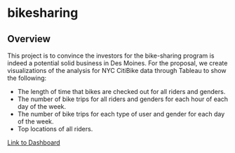 # bikesharing

## Overview
This project is to convince the investors for the bike-sharing program is indeed a potential solid business in Des Moines. For the proposal, we create visualizations of the analysis for NYC CitiBike data through Tableau to show the following: 

- The length of time that bikes are checked out for all riders and genders.
- The number of bike trips for all riders and genders for each hour of each day of the week.
- The number of bike trips for each type of user and gender for each day of the week.
- Top locations of all riders.

[Link to Dashboard](https://public.tableau.com/shared/Z9Q2FSCCT?:display_count=n&:origin=viz_share_link)



